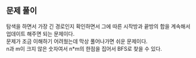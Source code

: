 ## 문제 풀이
탐색을 하면서 가장 긴 경로인지 확인하면서 그에 따른 시작방과 끝방의 합을 계속해서 업데이트 해주면 되는 문제이다.    
문제가 조금 이해하기 어려웠는데 막상 풀어나가면 쉬운 문제이다.  
n과 m이 크지 않은 숫자여서 n*m의 한점을 집어서 BFS로 찾을 수 있다.